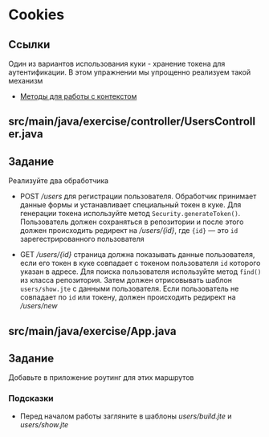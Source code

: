 # Cookies

## Ссылки

Один из вариантов использования куки - хранение токена для аутентификации. В этом упражнении мы упрощенно реализуем такой механизм

* [Методы для работы с контекстом](https://javalin.io/documentation#context)

## src/main/java/exercise/controller/UsersController.java

## Задание

Реализуйте два обработчика

* POST */users* для регистрации пользователя. Обработчик принимает данные формы и устанавливает специальный токен в куке. Для генерации токена используйте метод `Security.generateToken()`. Пользователь должен сохраняться в репозитории и после этого должен происходить редирект на */users/{id}*, где `{id}` — это `id` зарегестрированного пользователя

* GET */users/{id}* страница должна показывать данные пользователя, если его токен в куке совпадает с токеном пользователя `id` которого указан в адресе. Для поиска пользователя используйте метод `find()` из класса репозитория. Затем должен отрисовывать шаблон `users/show.jte` с данными пользователя. Если пользователь не совпадает по `id` или токену, должен происходить редирект на */users/new*

## src/main/java/exercise/App.java

## Задание

Добавьте в приложение роутинг для этих маршрутов

### Подсказки

* Перед началом работы загляните в шаблоны *users/build.jte* и *users/show.jte*
